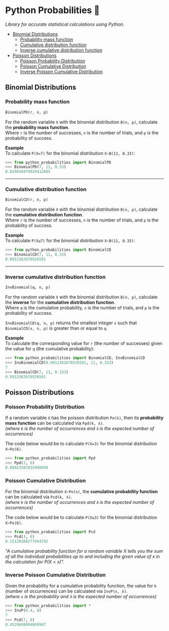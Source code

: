 # Python Probabilities 🐍
*Library for accurate statistical calculations using Python.*

- [Binomial Distributions](#binomial-distributions)
  - [Probability mass function](#probability-mass-function)
  - [Cumulative distribution function](#cumulative-distribution-function)
  - [Inverse cumulative distribution function](#inverse-cumulative-distribution-function)
- [Poisson Distributions](#poisson-distributions)
  - [Poisson Probability Distribution](#poisson-probability-distribution)
  - [Poisson Cumulative Distribution](#poisson-cumulative-distribution)
  - [Inverse Poisson Cumulative Distribution](#inverse-poisson-cumulative-distribution)

## Binomial Distributions
### Probability mass function
```python
BinomialPD(r, n, p)
```
For the random variable `X` with the binomial distribution `B(n, p)`, calculate the **probability mass function**.\
Where `r` is the number of successes, `n` is the number of trials, and `p` is the probability of success.

**Example**\
To calculate `P(X=7)` for the binomial distribution `X~B(11, 0.33)`:
```python
>>> from python_probabilities import BinomialPD
>>> BinomialPD(7, 11, 0.33)
0.029656979029412885
```
---
### Cumulative distribution function
```python
BinomialCD(r, n, p)
```
For the random variable `X` with the binomial distribution `B(n, p)`, calculate the **cumulative distribution function**.\
Where `r` is the number of successes, `n` is the number of trials, and `p` is the probability of success.

**Example**\
To calculate `P(X≤7)` for the binomial distribution `X~B(11, 0.33)`:
```python
>>> from python_probabilities import BinomialCD
>>> BinomialCD(7, 11, 0.33)
0.9912362670526581
```
---
### Inverse cumulative distribution function
```python
InvBinomial(q, n, p)
```
For the random variable `X` with the binomial distribution `B(n, p)`, calculate the **inverse** for the **cumulative distribution function**.\
Where `q` is the cumulative probability, `n` is the number of trials, and `p` is the probability of success.

`InvBinomialCD(q, n, p)` returns the smallest integer `x` such that `BinomialCD(x, n, p)` is greater than or equal to `q`.

**Example**\
To calculate the corresponding value for `r` (the number of successes) given the value for `q` (the cumulative probability):
```python
>>> from python_probabilities import BinomialCD, InvBinomialCD
>>> InvBinomialCD(0.9912362670526581, 11, 0.333)
7
>>> BinomialCD(7, 11, 0.333)
0.9912362670526581
```

## Poisson Distributions
### Poisson Probability Distribution
If a random variable `X` has the poisson distribution `Po(λ)`, then its **probability mass function** can be calculated via `Ppd(k, λ)`.\
*(where `k` is the number of occurrences and `λ` is the expected number of occurrences)*

The code below would be to calculate `P(X=3)` for the binomial distribution `X~Po(6)`.

```python
>>> from python_probabilities import Ppd
>>> Ppd(3, 6)
0.08923507835998894
```

### Poisson Cumulative Distribution
For the binomial distribution `X~Po(λ)`, the **cumulative probability function** can be calculated via `Pcd(k, λ)`.\
*(where `k` is the number of occurrences and `λ` is the expected number of occurrences)*

The code below would be to calculate `P(X≤3)` for the binomial distribution `X~Po(6)`.

```python
>>> from python_probabilities import Pcd
>>> Pcd(3, 6)
0.15120388277664792
```

*"A cumulative probability function for a random variable X tells you the sum of all the individual
probabilities up to and including the given value of x in the calculation for P(X < x)".*

### Inverse Poisson Cumulative Distribution
Given the probability for a cumulative probability function, the value for `k` (number of occurrences) can be calculated via `InvP(x, λ)`.\
*(where `x` is the probability and `λ` is the expected number of occurrences)*

```python
>>> from python_probabilities import *
>>> InvP(0.4, 8)
7
>>> Pcd(7, 8)
0.4529608094869947
```
